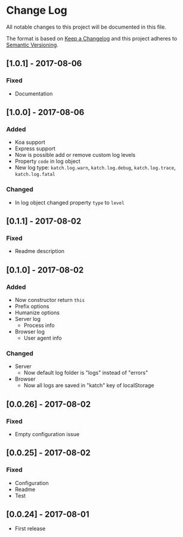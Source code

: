 # Change Log
All notable changes to this project will be documented in this file.

The format is based on [Keep a Changelog](http://keepachangelog.com/)
and this project adheres to [Semantic Versioning](http://semver.org/).

## [1.0.1] - 2017-08-06
### Fixed
- Documentation

## [1.0.0] - 2017-08-06
### Added
- Koa support
- Express support
- Now is possible add or remove custom log levels
- Property `code` in log object
- New log type: `katch.log.warn`, `katch.log.debug`, `katch.log.trace`, `katch.log.fatal`

### Changed
- In log object changed property `type` to `level`

## [0.1.1] - 2017-08-02
### Fixed
- Readme description

## [0.1.0] - 2017-08-02
### Added
- Now constructor return `this`
- Prefix options
- Humanize options
- Server log
    - Process info
- Browser log
    - User agent info

### Changed
- Server
    - Now default log folder is "logs" instead of "errors"
- Browser
    - Now all logs are saved in "katch" key of localStorage      

## [0.0.26] - 2017-08-02
### Fixed
- Empty configuration issue

## [0.0.25] - 2017-08-02
### Fixed
- Configuration
- Readme
- Test

## [0.0.24] - 2017-08-01
- First release